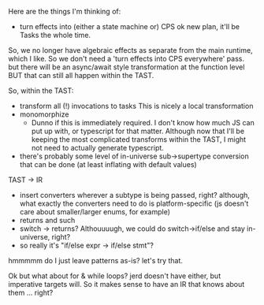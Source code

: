 
Here are the things I'm thinking of:

- turn effects into (either a state machine or) CPS
	ok new plan, it'll be Tasks the whole time.

So, we no longer have algebraic effects as separate from the main runtime, which I like. So we don't need a 'turn effects into CPS everywhere' pass.
but there will be an async/await style transformation at the function level
BUT that can still all happen within the TAST.

So, within the TAST:
- transform all (!) invocations to tasks
	This is nicely a local transformation
- monomorphize
	- Dunno if this is immediately required. I don't know how much JS can put up with, or typescript for that matter. Although now that I'll be keeping the most complicated transforms within the TAST, I might not need to actually generate typescript.
- there's probably some level of in-universe sub->supertype conversion that can be done (at least inflating with default values)

TAST -> IR
- insert converters wherever a subtype is being passed, right?
	although, what exactly the converters need to do is platform-specific (js doesn't care about smaller/larger enums, for example)
- returns and such
- switch -> returns?
	Althouuuugh, we could do switch->if/else and stay in-universe, right?
- so really it's "if/else expr -> if/else stmt"?

hmmmmm do I just leave patterns as-is?
let's try that.

Ok but what about for & while loops? jerd doesn't have either,
but imperative targets will. So it makes sense to have an IR
that knows about them ... right?
